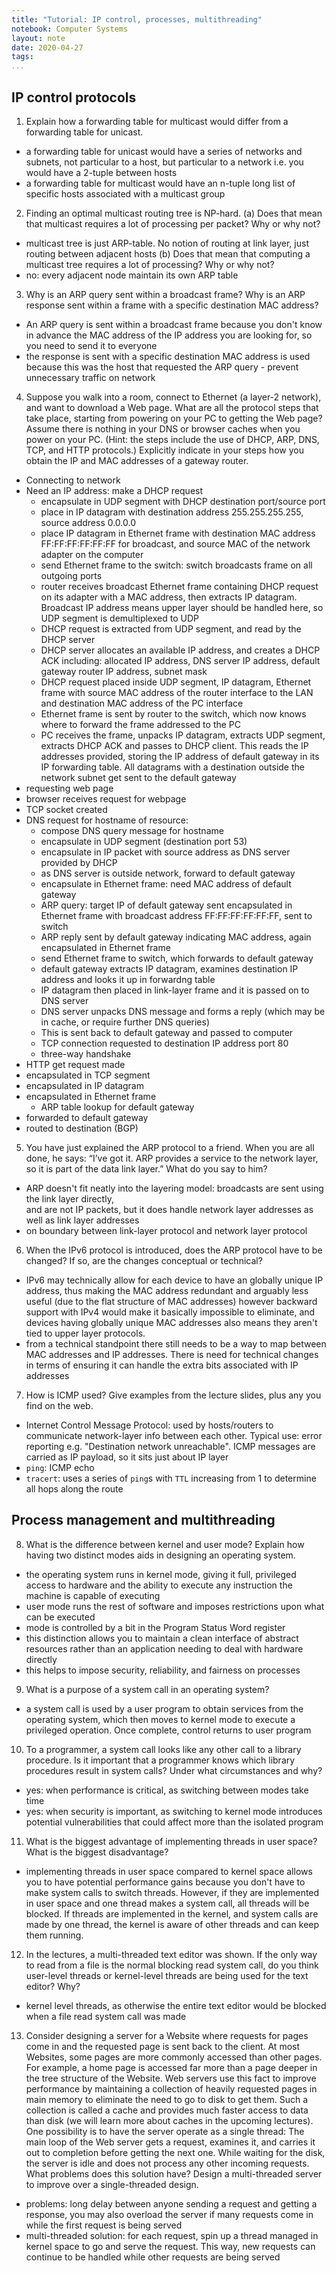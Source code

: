 ```yaml
---
title: "Tutorial: IP control, processes, multithreading"
notebook: Computer Systems
layout: note
date: 2020-04-27
tags: 
...
```


## IP control protocols

1. Explain how a forwarding table for multicast would differ from a forwarding
   table for unicast.

- a forwarding table for unicast would have a series of networks and subnets,
 not particular to a host, but particular to a network i.e. you would have a
 2-tuple between hosts
- a forwarding table for multicast would have an n-tuple long list of
 specific hosts associated with a multicast group

2. Finding an optimal multicast routing tree is NP-hard. (a) Does that mean that
   multicast requires a lot of processing per packet? Why or why not?

- multicast tree is just ARP-table. No notion of routing at link layer, just
 routing between adjacent hosts (b) Does that mean that computing a
 multicast tree requires a lot of processing? Why or why not?
- no: every adjacent node maintain its own ARP table

3. Why is an ARP query sent within a broadcast frame? Why is an ARP response
   sent within a frame with a specific destination MAC address?

- An ARP query is sent within a broadcast frame because you don't know in
 advance the MAC address of the IP address you are looking for, so you need
 to send it to everyone
- the response is sent with a specific destination MAC address is used
 because this was the host that requested the ARP query - prevent
 unnecessary traffic on network

4. Suppose you walk into a room, connect to Ethernet (a layer-2 network), and
   want to download a Web page. What are all the protocol steps that take place,
   starting from powering on your PC to getting the Web page? Assume there is
   nothing in your DNS or browser caches when you power on your PC. (Hint: the
   steps include the use of DHCP, ARP, DNS, TCP, and HTTP protocols.) Explicitly
   indicate in your steps how you obtain the IP and MAC addresses of a gateway
   router.

- Connecting to network
- Need an IP address: make a DHCP request
   - encapsulate in UDP segment with DHCP destination port/source port
   - place in IP datagram with destination address 255.255.255.255, source
     address 0.0.0.0
   - place IP datagram in Ethernet frame with destination MAC address
     FF:FF:FF:FF:FF:FF for broadcast, and source MAC of the network adapter
     on the computer
   - send Ethernet frame to the switch: switch broadcasts frame on all
     outgoing ports
   - router receives broadcast Ethernet frame containing DHCP request on its
     adapter with a MAC address, then extracts IP datagram. Broadcast IP
     address means upper layer should be handled here, so UDP segment is
     demultiplexed to UDP
   - DHCP request is extracted from UDP segment, and read by the DHCP server
   - DHCP server allocates an available IP address, and creates a DHCP ACK
     including: allocated IP address, DNS server IP address, default gateway router
     IP address, subnet mask
   - DHCP request placed inside UDP segment, IP datagram, Ethernet frame
     with source MAC address of the router interface to the LAN and
     destination MAC address of the PC interface
   - Ethernet frame is sent by router to the switch, which now knows where
     to forward the frame addressed to the PC
   - PC receives the frame, unpacks IP datagram, extracts UDP segment,
     extracts DHCP ACK and passes to DHCP client. This reads the IP
     addresses provided, storing the IP address of default gateway in its IP
     forwarding table. All datagrams with a destination outside the network
     subnet get sent to the default gateway
- requesting web page
 - browser receives request for webpage
 - TCP socket created
 - DNS request for hostname of resource:
   - compose DNS query message for hostname
   - encapsulate in UDP segment (destination port 53)
   - encapsulate in IP packet with source address as DNS server provided
     by DHCP
   - as DNS server is outside network, forward to default gateway
   - encapsulate in Ethernet frame: need MAC address of default gateway
   - ARP query: target IP of default gateway sent encapsulated in
     Ethernet frame with broadcast address FF:FF:FF:FF:FF:FF, sent to
     switch
   - ARP reply sent by default gateway indicating MAC address, again
     encapsulated in Ethernet frame
   - send Ethernet frame to switch, which forwards to default gateway
   - default gateway extracts IP datagram, examines destination IP address
     and looks it up in forwardng table
   - IP datagram then placed in link-layer frame and it is passed on to
     DNS server
   - DNS server unpacks DNS message and forms a reply (which may be in
     cache, or require further DNS queries)
   - This is sent back to default gateway and passed to computer
   - TCP connection requested to destination IP address port 80
   - three-way handshake
- HTTP get request made
 - encapsulated in TCP segment
 - encapsulated in IP datagram
 - encapsulated in Ethernet frame
   - ARP table lookup for default gateway
 - forwarded to default gateway
 - routed to destination (BGP)

5. You have just explained the ARP protocol to a friend. When you are all done,
   he says: “I’ve got it. ARP provides a service to the network layer, so it is
   part of the data link layer.” What do you say to him?

- ARP doesn't fit neatly into the layering model: broadcasts are sent using
  the link layer directly,  
  and are not IP packets, but it does handle network layer addresses as well
  as link layer addresses
- on boundary between link-layer protocol and network layer protocol

6. When the IPv6 protocol is introduced, does the ARP protocol have to be
   changed? If so, are the changes conceptual or technical?

- IPv6 may technically allow for each device to have an globally unique IP
  address, thus making the MAC address redundant and arguably less useful
  (due to the flat structure of MAC addresses) however backward support with
  IPv4 would make it basically impossible to eliminate, and devices having
  globally unique MAC addresses also means they aren't tied to upper layer
  protocols.
- from a technical standpoint there still needs to be a way to map between
  MAC addresses and IP addresses. There is need for technical changes in
  terms of ensuring it can handle the extra bits associated with IP addresses

7. How is ICMP used? Give examples from the lecture slides, plus any you find on
   the web.

- Internet Control Message Protocol: used by hosts/routers to communicate
 network-layer info between each other. Typical use: error reporting e.g.
 "Destination network unreachable". ICMP messages are carried as IP payload,
 so it sits just about IP layer
- `ping`: ICMP echo
- `tracert`: uses a series of `ping`s with `TTL` increasing from 1 to
 determine all hops along the route

## Process management and multithreading

8. What is the difference between kernel and user mode? Explain how having two
   distinct modes aids in designing an operating system.

- the operating system runs in kernel mode, giving it full, privileged access
  to hardware and the ability to execute any instruction the machine is
  capable of executing
- user mode runs the rest of software and imposes restrictions upon what can
  be executed
- mode is controlled by a bit in the Program Status Word register
- this distinction allows you to maintain a clean interface of abstract
  resources rather than an application needing to deal with hardware directly
- this helps to impose security, reliability, and fairness on processes

9. What is a purpose of a system call in an operating system?

- a system call is used by a user program to obtain services from the
 operating system, which then moves to kernel mode to execute a privileged
 operation. Once complete, control returns to user program

10. To a programmer, a system call looks like any other call to a library
    procedure. Is it important that a programmer knows which library procedures
    result in system calls? Under what circumstances and why?

- yes: when performance is critical, as switching between modes take time
- yes: when security is important, as switching to kernel mode introduces
  potential vulnerabilities that could affect more than the isolated program

11. What is the biggest advantage of implementing threads in user space? What is
    the biggest disadvantage?

- implementing threads in user space compared to kernel space allows you to
  have potential performance gains because you don't have to make system
  calls to switch threads. However, if they are implemented in user space
  and one thread makes a system call, all threads will be blocked. If
  threads are implemented in the kernel, and system calls are made by one
  thread, the kernel is aware of other threads and can keep them running.

12. In the lectures, a multi-threaded text editor was shown. If the only way to
    read from a file is the normal blocking read system call, do you think
    user-level threads or kernel-level threads are being used for the text
    editor? Why?

- kernel level threads, as otherwise the entire text editor would be blocked
  when a file read system call was made

13. Consider designing a server for a Website where requests for pages come in
    and the requested page is sent back to the client. At most Websites, some
    pages are more commonly accessed than other pages. For example, a home page
    is accessed far more than a page deeper in the tree structure of the
    Website. Web servers use this fact to improve performance by maintaining a
    collection of heavily requested pages in main memory to eliminate the need
    to go to disk to get them. Such a collection is called a cache and provides
    much faster access to data than disk (we will learn more about caches in the
    upcoming lectures). One possibility is to have the server operate as a
    single thread: The main loop of the Web server gets a request, examines it,
    and carries it out to completion before getting the next one. While waiting
    for the disk, the server is idle and does not process any other incoming
    requests. What problems does this solution have? Design a multi-threaded
    server to improve over a single-threaded design.

- problems: long delay between anyone sending a request and getting a
  response, you may also overload the server if many requests come in while
  the first request is being served
- multi-threaded solution: for each request, spin up a thread managed in
  kernel space to go and serve the request. This way, new requests can
  continue to be handled while other requests are being served

